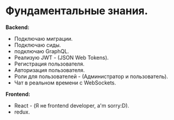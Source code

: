 # Фундаментальные знания.

**Backend:**
- Подключаю миграции.
- Подключаю сиды.
- подключаю GraphQL.
- Реализую JWT - (JSON Web Tokens).
- Регистрация пользователя.
- Авторизация пользователя.
- Роли для пользователей - (Администратор и пользователь).
- Чат в реальном времени с WebSockets.

**Frontend:**
- React - (Я не frontend developer, a'm sorry:D).
- redux.
